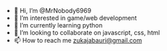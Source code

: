 - 👋 Hi, I’m @MrNobody6969
- 👀 I’m interested in game/web development
- 🌱 I’m currently learning python
- 💞️ I’m looking to collaborate on javascript, css, html
- 📫 How to reach me zukajabauri@gmail.com

<!---
MrNobody6969/MrNobody6969 is a ✨ special ✨ repository because its `README.md` (this file) appears on your GitHub profile.
You can click the Preview link to take a look at your changes.
--->
